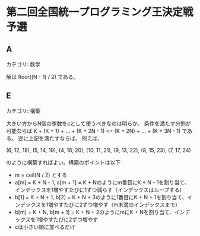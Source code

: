 # 第二回全国統一プログラミング王決定戦予選

## A
カテゴリ: 数学

解は floor((N - 1) / 2) である。

## E
カテゴリ: 構築

大きい方からN個の整数をcとして使うべきなのは明らか。
条件を満たす分割が可能ならば K + (K + 1) + ... + (K + 2N - 1) <= (K + 2N) + ... + (K + 3N - 1) である。
逆に上記を満たすならば、 例えば、

(6, 12, 18),
(5, 14, 19),
(4, 16, 20),
(10, 11, 21),
(9, 13, 22),
(8, 15, 23),
(7, 17, 24)

のように構築すればよい。構築のポイントは以下

* m = ceil(N / 2) とする
* a[m] = K + N - 1, a[m + 1] = K + Nのようにm番目にK + N - 1を割り当て、インデックスを1増やすたびに1ずつ減らす（インデックスはループする）
* b[1] = K + N + 1, b[2] = K + N + 3のように1番目にK + N + 1を割り当て、インデックスを1増やすたびに2ずつ増やす（m未満のインデックスまで）
* b[m] = K + N, b[m + 1] = K + N + 2のようにmにK + Nを割り当て、インデックスを1増やすたびに2ずつ増やす
* cは小さい順に並べるだけ
